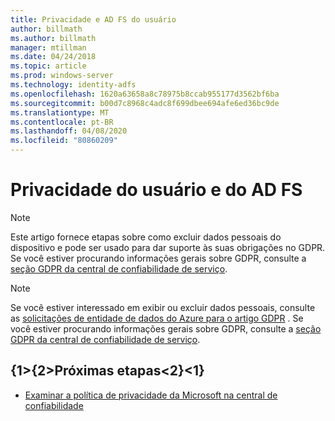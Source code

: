 ```yaml
---
title: Privacidade e AD FS do usuário
author: billmath
ms.author: billmath
manager: mtillman
ms.date: 04/24/2018
ms.topic: article
ms.prod: windows-server
ms.technology: identity-adfs
ms.openlocfilehash: 1620a63658a8c78975b8ccab955177d3562bf6ba
ms.sourcegitcommit: b00d7c8968c4adc8f699dbee694afe6ed36bc9de
ms.translationtype: MT
ms.contentlocale: pt-BR
ms.lasthandoff: 04/08/2020
ms.locfileid: "80860209"
---
```

# <a name="user-privacy-and-ad-fs"></a>Privacidade do usuário e do AD FS



>[!Note] 
> Este artigo fornece etapas sobre como excluir dados pessoais do dispositivo e pode ser usado para dar suporte às suas obrigações no GDPR. Se você estiver procurando informações gerais sobre GDPR, consulte a [seção GDPR da central de confiabilidade de serviço](https://www.microsoft.com/TrustCenter/Privacy/gdpr/default.aspx).

>[!Note] 
>Se você estiver interessado em exibir ou excluir dados pessoais, consulte as [solicitações de entidade de dados do Azure para o artigo GDPR](https://docs.microsoft.com/microsoft-365/compliance/gdpr-dsr-azure) . Se você estiver procurando informações gerais sobre GDPR, consulte a [seção GDPR da central de confiabilidade de serviço](https://www.microsoft.com/TrustCenter/Privacy/gdpr/default.aspx).

## <a name="next-steps"></a>{1&gt;{2&gt;Próximas etapas&lt;2}&lt;1}
* [Examinar a política de privacidade da Microsoft na central de confiabilidade](https://www.microsoft.com/trustcenter)

 